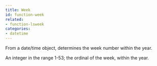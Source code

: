 ```yaml
---
title: Week
id: function-week
related:
- function-lsweek
categories:
- datetime
---
```


From a date/time object, determines the week number within the year. 

An integer in the range 1-53; the ordinal of the week, within the year.
